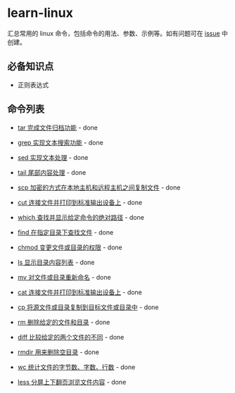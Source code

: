 # learn-linux

汇总常用的 linux 命令，包括命令的用法、参数、示例等。如有问题可在 [issue](https://github.com/wupengFEX/learn-linux/issues) 中创建。

## 必备知识点

- 正则表达式

## 命令列表

- [tar 完成文件归档功能](./src/tar.md) - done

- [grep 实现文本搜索功能](./src/grep.md) - done

- [sed 实现文本处理](./src/sed.md) - done

- [tail 尾部内容处理](./src/tail.md) - done

- [scp 加密的方式在本地主机和远程主机之间复制文件](./src/scp.md) - done

- [cut 连接文件并打印到标准输出设备上](./src/cut.md) - done

- [which 查找并显示给定命令的绝对路径](./src/which.md) - done

- [find 在指定目录下查找文件](./src/find.md) - done

- [chmod 变更文件或目录的权限](./src/chmod.md) - done

- [ls 显示目录内容列表](./src/ls.md) - done

- [mv 对文件或目录重新命名](./src/mv.md) - done

- [cat 连接文件并打印到标准输出设备上](./src/cat.md) - done

- [cp 将源文件或目录复制到目标文件或目录中](./src/cp.md) - done

- [rm 删除给定的文件和目录](./src/rm.md) - done

- [diff 比较给定的两个文件的不同](./src/diff.md) - done

- [rmdir 用来删除空目录](./src/rmdir.md) - done

- [wc 统计文件的字节数、字数、行数](./src/wc.md) - done

- [less 分屏上下翻页浏览文件内容](./src/less.md) - done
